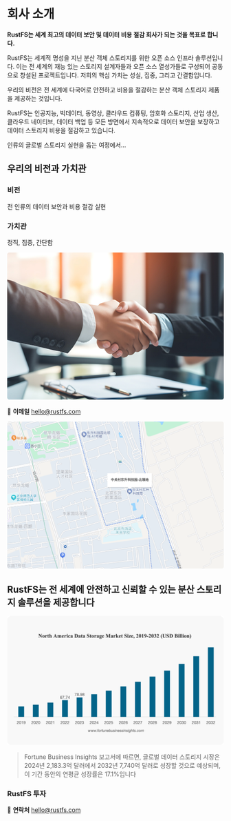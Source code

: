 # 회사 소개

**RustFS는 세계 최고의 데이터 보안 및 데이터 비용 절감 회사가 되는 것을 목표로 합니다.**

RustFS는 세계적 명성을 지닌 분산 객체 스토리지를 위한 오픈 소스 인프라 솔루션입니다. 이는 전 세계의 재능 있는 스토리지 설계자들과 오픈 소스 열성가들로 구성되어 공동으로 창설된 프로젝트입니다. 저희의 핵심 가치는 성실, 집중, 그리고 간결함입니다.

우리의 비전은 전 세계에 다국어로 안전하고 비용을 절감하는 분산 객체 스토리지 제품을 제공하는 것입니다.

RustFS는 인공지능, 빅데이터, 동영상, 클라우드 컴퓨팅, 암호화 스토리지, 산업 생산, 클라우드 네이티브, 데이터 백업 등 모든 방면에서 지속적으로 데이터 보안을 보장하고 데이터 스토리지 비용을 절감하고 있습니다.

인류의 글로벌 스토리지 실현을 돕는 여정에서...

## 우리의 비전과 가치관

### 비전

전 인류의 데이터 보안과 비용 절감 실현

### 가치관

정직, 집중, 간단함

![비전과 가치관](./images/vision-values.png)



📧 **이메일**
<hello@rustfs.com>

![사무실 환경](./images/office-location.png)

## RustFS는 전 세계에 안전하고 신뢰할 수 있는 분산 스토리지 솔루션을 제공합니다

![글로벌 데이터 스토리지 시장 성장](./images/market-growth.png)

> Fortune Business Insights 보고서에 따르면, 글로벌 데이터 스토리지 시장은 2024년 2,183.3억 달러에서 2032년 7,740억 달러로 성장할 것으로 예상되며, 이 기간 동안의 연평균 성장률은 17.1%입니다

### RustFS 투자

📧 **연락처**
<hello@rustfs.com>

